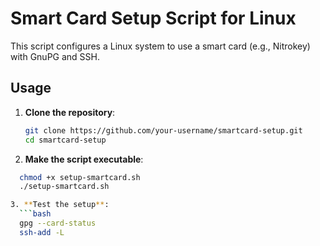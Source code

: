 # Smart Card Setup Script for Linux

This script configures a Linux system to use a smart card (e.g., Nitrokey) with GnuPG and SSH.

## Usage

1. **Clone the repository**:
   ```bash
   git clone https://github.com/your-username/smartcard-setup.git
   cd smartcard-setup

2. **Make the script executable**:

  ```bash
    chmod +x setup-smartcard.sh
    ./setup-smartcard.sh

3. **Test the setup**:
    ```bash
    gpg --card-status
    ssh-add -L
